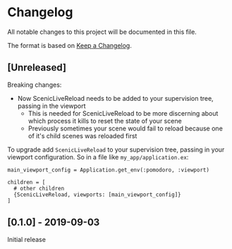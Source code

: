 # Changelog
All notable changes to this project will be documented in this file.

The format is based on [Keep a Changelog](https://keepachangelog.com/en/1.0.0/).

## [Unreleased]

Breaking changes:
* Now ScenicLiveReload needs to be added to your supervision tree, passing in
  the viewport
  * This is needed for ScenicLiveReload to be more discerning about which
    process it kills to reset the state of your scene
  * Previously sometimes your scene would fail to reload because one of it's
    child scenes was reloaded first

To upgrade add `ScenicLiveReload` to your supervision tree, passing in your viewport configuration. So in a file like `my_app/application.ex`:

```
main_viewport_config = Application.get_env(:pomodoro, :viewport)

children = [
  # other children
  {ScenicLiveReload, viewports: [main_viewport_config]}
]
```

## [0.1.0] - 2019-09-03

Initial release
